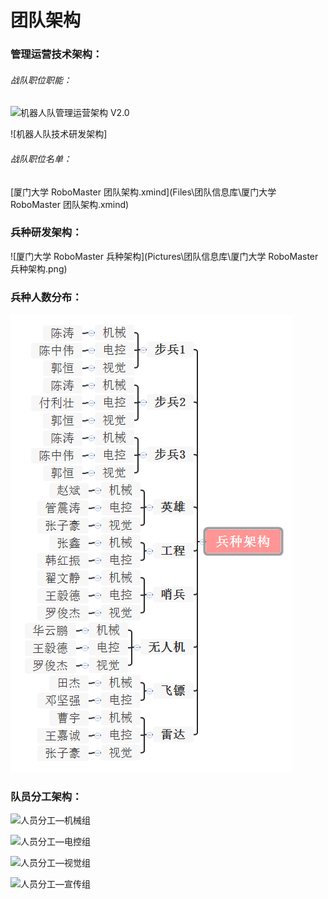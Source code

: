 # 团队架构

### 管理运营技术架构：

###### 战队职位职能：

<img src="Pictures\团队信息库\机器人队管理运营架构 V2.0.png" alt="机器人队管理运营架构 V2.0" style="zoom:;" />



![机器人队技术研发架构]
###### 战队职位名单：

 [厦门大学 RoboMaster 团队架构.xmind](Files\团队信息库\厦门大学 RoboMaster 团队架构.xmind) 

### 兵种研发架构：

![厦门大学 RoboMaster 兵种架构](Pictures\团队信息库\厦门大学 RoboMaster 兵种架构.png)

### 兵种人数分布：

![兵种组人数分布](Pictures/团队构架/兵种构架.png)

### 队员分工架构：

![人员分工—机械组](Pictures\团队信息库\人员分工—机械组.png)

![人员分工—电控组](Pictures\团队信息库\人员分工—电控组.png)

![人员分工—视觉组](Pictures\团队信息库\人员分工—视觉组.png)

![人员分工—宣传组](Pictures\团队信息库\人员分工—宣传组.png)
